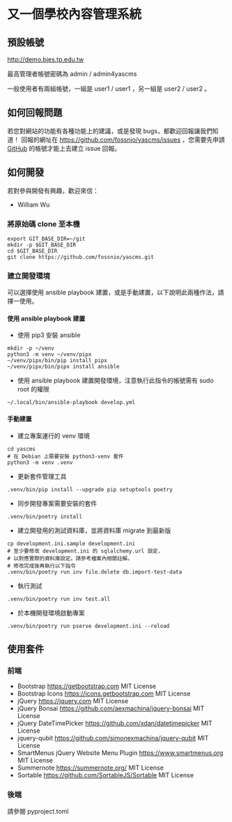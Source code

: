 # 又一個學校內容管理系統

## 預設帳號

<http://demo.bjes.tp.edu.tw>

最高管理者帳號密碼為 admin / admin4yascms

一般使用者有兩組帳號，一組是 user1 / user1 ，另一組是 user2 / user2 。

## 如何回報問題

若您對網站的功能有各種功能上的建議，或是發現 bugs，都歡迎回報讓我們知道！ 回報的網址在 <https://github.com/fossnio/yascms/issues> ，您需要先申請 [GitHub](https://github.com) 的帳號才能上去建立 issue 回報。

## 如何開發

若對參與開發有興趣，歡迎來信：

- William Wu <william _AT_ pylabs.org>

### 將原始碼 clone 至本機

```shell
export GIT_BASE_DIR=~/git
mkdir -p $GIT_BASE_DIR
cd $GIT_BASE_DIR
git clone https://github.com/fossnio/yascms.git
```

### 建立開發環境

可以選擇使用 ansible playbook 建置，或是手動建置，以下說明此兩種作法，請擇一使用。

#### 使用 ansible playbook 建置

* 使用 pip3 安裝 ansible

```shell
mkdir -p ~/venv
python3 -m venv ~/venv/pipx
~/venv/pipx/bin/pip install pipx
~/venv/pipx/bin/pipx install ansible
```

* 使用 ansible playbook 建置開發環境，注意執行此指令的帳號需有 sudo root 的權限

```shell
~/.local/bin/ansible-playbook develop.yml
```

#### 手動建置

* 建立專案運行的 venv 環境

```shell
cd yascms
# 在 Debian 上需要安裝 python3-venv 套件
python3 -m venv .venv
```

* 更新套件管理工具

```shell
.venv/bin/pip install --upgrade pip setuptools poetry
```

* 同步開發專案需要安裝的套件

```shell
.venv/bin/poetry install
```


* 建立開發用的測試資料庫，並將資料庫 migrate 到最新版

```shell
cp development.ini.sample development.ini
# 至少要修改 development.ini 的 sqlalchemy.url 設定，
# 以對應實際的資料庫設定。請參考檔案內相關註解。
# 修改完成後再執行以下指令
.venv/bin/poetry run inv file.delete db.import-test-data
```


* 執行測試

```shell
.venv/bin/poetry run inv test.all
```

* 於本機開發環境啟動專案

```shell
.venv/bin/poetry run pserve development.ini --reload
```

## 使用套件

### 前端

- Bootstrap https://getbootstrap.com MIT License
- Bootstrap Icons https://icons.getbootstrap.com MIT License
- jQuery https://jquery.com MIT License
- jQuery Bonsai https://github.com/aexmachina/jquery-bonsai MIT License
- jQuery DateTimePicker https://github.com/xdan/datetimepicker MIT License
- jquery-qubit https://github.com/simonexmachina/jquery-qubit MIT License
- SmartMenus jQuery Website Menu Plugin https://www.smartmenus.org MIT License
- Summernote https://summernote.org/ MIT License
- Sortable https://github.com/SortableJS/Sortable MIT License

### 後端

請參閱 pyproject.toml
